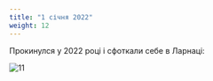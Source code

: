 ```yaml
---
title: "1 січня 2022"
weight: 12
---
```

Прокинулся у 2022 році і сфоткали себе в Ларнаці:

![11](/images/2022-01-01.jpg)